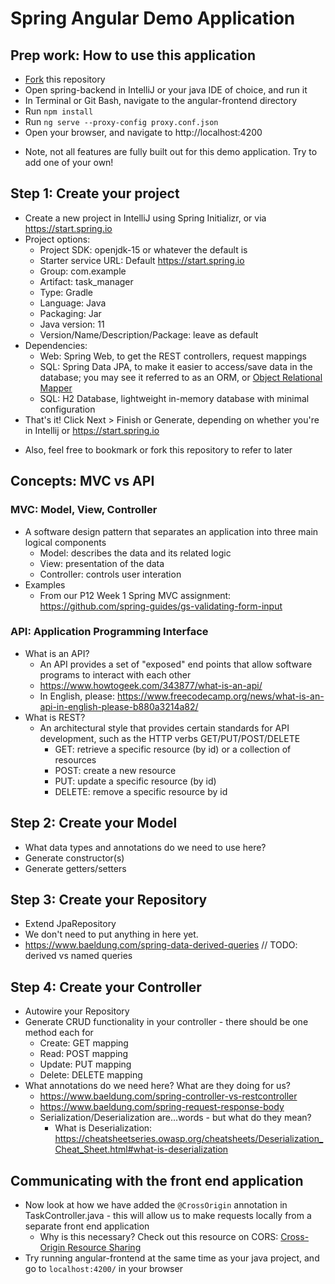# Spring Angular Demo Application

## Prep work: How to use this application
- [Fork](https://docs.github.com/en/github/getting-started-with-github/fork-a-repo) this repository
- Open spring-backend in IntelliJ or your java IDE of choice, and run it
- In Terminal or Git Bash, navigate to the angular-frontend directory
- Run `npm install`
- Run `ng serve --proxy-config proxy.conf.json`
- Open your browser, and navigate to http://localhost:4200  

* Note, not all features are fully built out for this demo application. Try to add one of your own!

## Step 1: Create your project
- Create a new project in IntelliJ using Spring Initializr, or via https://start.spring.io
- Project options:
  - Project SDK: openjdk-15 or whatever the default is
  - Starter service URL: Default https://start.spring.io
  - Group: com.example
  - Artifact: task_manager
  - Type: Gradle
  - Language: Java
  - Packaging: Jar
  - Java version: 11
  - Version/Name/Description/Package: leave as default
- Dependencies: 
  - Web: Spring Web, to get the REST controllers, request mappings
  - SQL: Spring Data JPA, to make it easier to access/save data in the database; you may see it referred to as an ORM, or [Object Relational Mapper](https://blog.bitsrc.io/what-is-an-orm-and-why-you-should-use-it-b2b6f75f5e2a)
  - SQL: H2 Database, lightweight in-memory database with minimal configuration
- That's it! Click Next > Finish or Generate, depending on whether you're in Intellij or https://start.spring.io

* Also, feel free to bookmark or fork this repository to refer to later

## Concepts: MVC vs API
### MVC: Model, View, Controller
  - A software design pattern that separates an application into three main logical components
    - Model: describes the data and its related logic
    - View: presentation of the data
    - Controller: controls user interation
  - Examples
    - From our P12 Week 1 Spring MVC assignment: https://github.com/spring-guides/gs-validating-form-input
### API: Application Programming Interface
  - What is an API?
    - An API provides a set of "exposed" end points that allow software programs to interact with each other
    - https://www.howtogeek.com/343877/what-is-an-api/
    - In English, please: https://www.freecodecamp.org/news/what-is-an-api-in-english-please-b880a3214a82/
  - What is REST?
    - An architectural style that provides certain standards for API development, such as the HTTP verbs GET/PUT/POST/DELETE
      - GET: retrieve a specific resource (by id) or a collection of resources
      - POST: create a new resource
      - PUT: update a specific resource (by id)
      - DELETE: remove a specific resource by id

## Step 2: Create your Model
- What data types and annotations do we need to use here?
- Generate constructor(s)
- Generate getters/setters

## Step 3: Create your Repository
- Extend JpaRepository
- We don't need to put anything in here yet.
- https://www.baeldung.com/spring-data-derived-queries // TODO: derived vs named queries

## Step 4: Create your Controller
- Autowire your Repository
- Generate CRUD functionality in your controller - there should be one method each for 
  - Create: GET mapping
  - Read: POST mapping
  - Update: PUT mapping
  - Delete: DELETE mapping
- What annotations do we need here? What are they doing for us?
  - https://www.baeldung.com/spring-controller-vs-restcontroller
  - https://www.baeldung.com/spring-request-response-body
  - Serialization/Deserialization are...words - but what do they mean? 
    - What is Deserialization: https://cheatsheetseries.owasp.org/cheatsheets/Deserialization_Cheat_Sheet.html#what-is-deserialization

## Communicating with the front end application
- Now look at how we have added the `@CrossOrigin` annotation in TaskController.java - this will allow us to make requests locally from a separate front end application
  - Why is this necessary? Check out this resource on CORS: [Cross-Origin Resource Sharing](https://developer.mozilla.org/en-US/docs/Web/HTTP/CORS)
- Try running angular-frontend at the same time as your java project, and go to `localhost:4200/` in your browser

